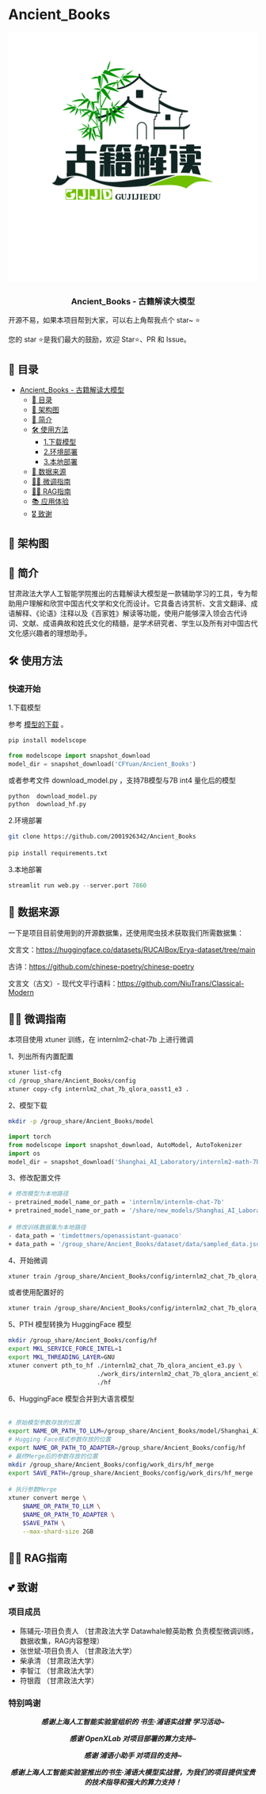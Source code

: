 # Ancient_Books
<div align="center">
  <img src="./assets/logo.png" width="600"/>
  <!-- <a href="https://github.com/Nobody-ML/SoulStar/tree/main/">
    <img src="assets/logo.png" alt="Logo" width="600">  </a> -->
  <h3 align="center">Ancient_Books - 古籍解读大模型</h3>
</div>

开源不易，如果本项目帮到大家，可以右上角帮我点个 star~ ⭐

您的 star ⭐是我们最大的鼓励，欢迎 Star⭐、PR 和 Issue。

 ## 📖 目录
- [Ancient_Books - 古籍解读大模型](#Ancient_Books---古籍解读大模型)
  - [📖 目录](#-目录)
  - [🔄 架构图](#-架构图)
  - [📝 简介](#-简介)
  - [🛠️ 使用方法](#️-使用方法)
    - [1.下载模型](#1-下载模型)
    - [2.环境部署](#2-环境部署)
    - [3.本地部署](#3-本地部署)
  - [🧾 数据来源](#-数据来源)
  - [🧑‍💻 微调指南](#-微调指南)
  - [🧑‍💻 RAG指南](#-RAG指南)
  - [📚 应用体验](#-应用体验)
  - [🎖️ 致谢](#️-致谢)
 
## 🔄 架构图


## 📝 简介

甘肃政法大学人工智能学院推出的古籍解读大模型是一款辅助学习的工具，专为帮助用户理解和欣赏中国古代文学和文化而设计。它具备古诗赏析、文言文翻译、成语解释、《论语》注释以及《百家姓》解读等功能，使用户能够深入领会古代诗词、文献、成语典故和姓氏文化的精髓，是学术研究者、学生以及所有对中国古代文化感兴趣者的理想助手。

## 🛠️ 使用方法

### 快速开始

1.下载模型


参考 [模型的下载]( https://modelscope.cn/models/CFYuan/Ancient_Books) 。

```bash
pip install modelscope
```

```python
from modelscope import snapshot_download
model_dir = snapshot_download('CFYuan/Ancient_Books')
```


或者参考文件 download_model.py ，支持7B模型与7B int4 量化后的模型

```python
python  download_model.py
python  download_hf.py
```

2.环境部署

```bash
git clone https://github.com/2001926342/Ancient_Books

pip install requirements.txt
```
3.本地部署

```python
streamlit run web.py --server.port 7860
```


## 🧾 数据来源

一下是项目目前使用到的开源数据集，还使用爬虫技术获取我们所需数据集：

文言文：https://huggingface.co/datasets/RUCAIBox/Erya-dataset/tree/main

古诗：https://github.com/chinese-poetry/chinese-poetry

文言文（古文）- 现代文平行语料：https://github.com/NiuTrans/Classical-Modern


## 🧑‍💻 微调指南

本项目使用 xtuner 训练，在 internlm2-chat-7b 上进行微调

1、列出所有内置配置

```bash
xtuner list-cfg
cd /group_share/Ancient_Books/config
xtuner copy-cfg internlm2_chat_7b_qlora_oasst1_e3 .
```

2、模型下载

```bash
mkdir -p /group_share/Ancient_Books/model
```

```python
import torch
from modelscope import snapshot_download, AutoModel, AutoTokenizer
import os
model_dir = snapshot_download('Shanghai_AI_Laboratory/internlm2-math-7b', cache_dir='/group_share/Ancient_Books/model')
```

3、修改配置文件

```bash
# 修改模型为本地路径
- pretrained_model_name_or_path = 'internlm/internlm-chat-7b'
+ pretrained_model_name_or_path = '/share/new_models/Shanghai_AI_Laboratory/internlm2-chat-7b'

# 修改训练数据集为本地路径
- data_path = 'timdettmers/openassistant-guanaco'
+ data_path = '/group_share/Ancient_Books/dataset/data/sampled_data.json'
```

4、开始微调

```bash
xtuner train /group_share/Ancient_Books/config/internlm2_chat_7b_qlora_oasst1_e3_copy.py
```
或者使用配置好的

```bash
xtuner train /group_share/Ancient_Books/config/internlm2_chat_7b_qlora_ancient_e3.py
```

5、PTH 模型转换为 HuggingFace 模型
```bash
mkdir /group_share/Ancient_Books/config/hf
export MKL_SERVICE_FORCE_INTEL=1
export MKL_THREADING_LAYER=GNU
xtuner convert pth_to_hf ./internlm2_chat_7b_qlora_ancient_e3.py \
                         ./work_dirs/internlm2_chat_7b_qlora_ancient_e3/epoch_3.pth \
                         ./hf

```
6、HuggingFace 模型合并到大语言模型

```bash

# 原始模型参数存放的位置
export NAME_OR_PATH_TO_LLM=/group_share/Ancient_Books/model/Shanghai_AI_Laboratory/internlm2-math-7b
# Hugging Face格式参数存放的位置
export NAME_OR_PATH_TO_ADAPTER=/group_share/Ancient_Books/config/hf
# 最终Merge后的参数存放的位置
mkdir /group_share/Ancient_Books/config/work_dirs/hf_merge
export SAVE_PATH=/group_share/Ancient_Books/config/work_dirs/hf_merge

# 执行参数Merge
xtuner convert merge \
    $NAME_OR_PATH_TO_LLM \
    $NAME_OR_PATH_TO_ADAPTER \
    $SAVE_PATH \
    --max-shard-size 2GB
```

## 🧑‍💻 RAG指南



## 💕 致谢

### 项目成员

- 陈辅元-项目负责人 （甘肃政法大学 Datawhale鲸英助教 负责模型微调训练，数据收集，RAG内容整理）
- 张世斌-项目负责人 （甘肃政法大学）
- 柴承清 （甘肃政法大学）
- 李智江 （甘肃政法大学）
- 符银霞 （甘肃政法大学）

### 特别鸣谢
<div align="center">
 
***感谢上海人工智能实验室组织的 书生·浦语实战营 学习活动~***

***感谢 OpenXLab 对项目部署的算力支持~***

***感谢 浦语小助手 对项目的支持~***

***感谢上海人工智能实验室推出的书生·浦语大模型实战营，为我们的项目提供宝贵的技术指导和强大的算力支持！***
